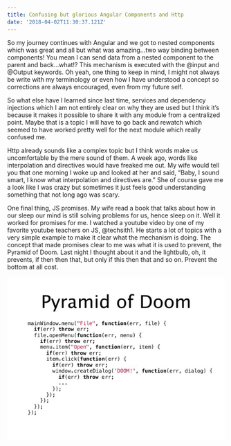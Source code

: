 ```yaml
---
title: Confusing but glorious Angular Components and Http
date: '2018-04-02T11:30:37.121Z'
---
```


So my journey continues with Angular and we got to nested components which was great and all but what was amazing…two way binding between components! You mean I can send data from a nested component to the parent and back…what!? This mechanism is executed with the @input and @Output keywords. Oh yeah, one thing to keep in mind, I might not always be write with my terminology or even how I have understood a concept so corrections are always encouraged, even from my future self.

So what else have I learned since last time, services and dependency injections which I am not entirely clear on why they are used but I think it’s because it makes it possible to share it with any module from a centralized point. Maybe that is a topic I will have to go back and rewatch which seemed to have worked pretty well for the next module which really confused me.

Http already sounds like a complex topic but I think words make us uncomfortable by the mere sound of them. A week ago, words like interpolation and directives would have freaked me out. My wife would tell you that one morning I woke up and looked at her and said, “Baby, I sound smart, I know what interpolation and directives are.” She of course gave me a look like I was crazy but sometimes it just feels good understanding something that not long ago was scary.

One final thing, JS promises. My wife read a book that talks about how in our sleep our mind is still solving problems for us, hence sleep on it. Well it worked for promises for me. I watched a youtube video by one of my favorite youtube teachers on JS, @techsith1. He starts a lot of topics with a very simple example to make it clear what the mechanism is doing. The concept that made promises clear to me was what it is used to prevent, the Pyramid of Doom. Last night I thought about it and the lightbulb, oh, it prevents, if then then that, but only if this then that and so on. Prevent the bottom at all cost.

![Pyramid of Doom](pyramidofdoom.jpeg)
